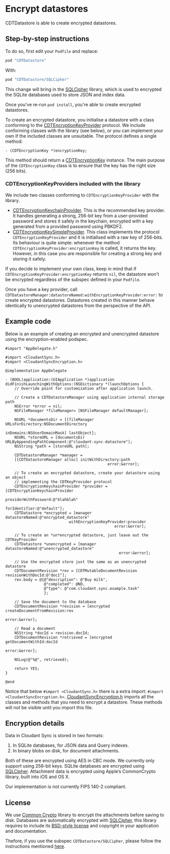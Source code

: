 # Encrypt datastores

CDTDatastore is able to create encrypted datastores. 

## Step-by-step instructions

To do so, first edit your `Podfile` and replace:

```ruby
pod "CDTDatastore"
```

With:

```ruby
pod "CDTDatastore/SQLCipher"
```

This change will bring in the [SQLCipher][sqlcipher] library, which is used
to encrypted the SQLite databases used to store JSON and index data.

Once you've re-run `pod install`, you're able to create encrypted datastores.

To create an encrypted datastore, you initialise a datastore with a class
conforming to the [CDTEncryptionKeyProvider][CDTEncryptionKeyProvider]
protocol. We include conforming classes with the library (see below), or you can
implement your own if the included classes are unsuitable. The protocol
defines a single method:

```objc
- (CDTEncryptionKey *)encryptionKey;
```

This method should return a [CDTEncryptionKey][CDTEncryptionKey] instance. The
main purpose of the `CDTEncryptionKey` class is to ensure that the key has the 
right size (256 bits).

### CDTEncryptionKeyProviders included with the library

We include two classes conforming to `CDTEncryptionKeyProvider` with the library.

* [CDTEncryptionKeychainProvider][CDTEncryptionKeychainProvider]. This is the
  recommended key provider. It handles generating a strong, 256-bit key from a 
  user-provided password and stores it safely in the keychain, encrypted with
  a key generated from a provided password using PBKDF2.
* [CDTEncryptionKeySimpleProvider][CDTEncryptionKeySimpleProvider]. This class
  implements the protocol `CDTEncryptionKeyProvider` and  it is initialised with a
  raw key of 256-bits. Its behaviour is quite simple: whenever
  the method `CDTEncryptionKeyProvider:encryptionKey` is called, it returns the
  key. However, in this case you are responsible for creating a strong key and
  storing it safely. 

If you decide to implement your own class, keep in mind that if
`CDTEncryptionKeyProvider:encryptionKey` returns `nil`, the datastore won't be
encrypted regardless of the subspec defined in your `Podfile`.

Once you have a key provider, call 
`CDTDatastoreManager:datastoreNamed:withEncryptionKeyProvider:error:` to create encrypted 
datastores. Datastores created in this manner behave identically to unencrypted
datastores from the perspective of the API.

## Example code

Below is an example of creating an encrypted and unencrypted datastore using the encryption-enabled
podspec.

```objc
#import "AppDelegate.h"

#import <CloudantSync.h>
#import <CloudantSyncEncryption.h>

@implementation AppDelegate

- (BOOL)application:(UIApplication *)application didFinishLaunchingWithOptions:(NSDictionary *)launchOptions {
    // Override point for customization after application launch.
    
    // Create a CDTDatastoreManager using application internal storage path
    NSError *error = nil;
    NSFileManager *fileManager= [NSFileManager defaultManager];
    
    NSURL *documentsDir = [[fileManager URLsForDirectory:NSDocumentDirectory
                                               inDomains:NSUserDomainMask] lastObject];
    NSURL *storeURL = [documentsDir URLByAppendingPathComponent:@"cloudant-sync-datastore"];
    NSString *path = [storeURL path];
    
    CDTDatastoreManager *manager =
    [[CDTDatastoreManager alloc] initWithDirectory:path
                                             error:&error];
    
    // To create an encrypted datastore, create your datastore using an object
    // implementing the CDTKeyProvider protocol
    CDTEncryptionKeychainProvider *provider = [CDTEncryptionKeychainProvider 
                                               providerWithPassword:@"blahblah" 
                                               forIdentifier:@"default"];
    CDTDatastore *encrypted = [manager datastoreNamed:@"encrypted_datastore"
                            withEncryptionKeyProvider:provider
                                                error:&error];
    
    // To create an *un*encrypted datastore, just leave out the CDTKeyProvider
    CDTDatastore *unencrypted = [manager datastoreNamed:@"unencrypted_datastore"
                                                  error:&error];
    
    // Use the encrypted store just the same as an unencrypted datastore
    CDTDocumentRevision *rev = [CDTMutableDocumentRevision revisionWithDocId:@"doc1"];
    rev.body = @{@"description": @"Buy milk",
                 @"completed": @NO,
                 @"type": @"com.cloudant.sync.example.task"
                 };
    
    // Save the document to the database
    CDTDocumentRevision *revision = [encrypted createDocumentFromRevision:rev
                                                                    error:&error];
    
    // Read a document
    NSString *docId = revision.docId;
    CDTDocumentRevision *retrieved = [encrypted getDocumentWithId:docId
                                                            error:&error];
    
    NSLog(@"%@", retrieved);
    
    return YES;
}

@end
```

Notice that below `#import <CloudantSync.h>` there is a extra import:
`#import <CloudantSyncEncryption.h>`.
[CloudantSyncEncryption.h][CloudantSyncEncryption.h] imports all the classes
and methods that you need to encrypt a datastore. These methods will not be
visible until you import this file.

## Encryption details

Data in Cloudant Sync is stored in two formats:

1.	In SQLite databases, for JSON data and Query indexes.
2.	In binary blobs on disk, for document attachments.

Both of these are encrypted using AES in CBC mode. We currently only support 
using 256-bit keys. SQLite databases are encrypted using [SQLCipher][sqlcipher]. 
Attachment data is encrypted using Apple’s CommonCrypto library, built into iOS 
and OS X.

Our implementation is not currently FIPS 140-2 compliant.

## License

We use [Common Crypto][Common Crypto] library to encrypt the attachments before
saving to disk. Databases are automatically encrypted with
[SQLCipher][SQLCipher], this library requires to include its
[BSD-style license][BSD-style license] and copyright in your application and
documentation.

Thefore, if you use the subspec `CDTDatastore/SQLCipher`, please follow the
instructions mentioned [here](https://www.zetetic.net/sqlcipher/open-source/).

[SQLCipher]: https://www.zetetic.net/sqlcipher/
[Common Crypto]:https://developer.apple.com/library/mac/documentation/Darwin/Reference/ManPages/man3/Common%20Crypto.3cc.html
[BSD-style license]:https://www.zetetic.net/sqlcipher/license/
[CDTEncryptionKey]: ../Classes/common/Encryption/CDTEncryptionKey.h
[CDTEncryptionKeyProvider]: ../Classes/common/Encryption/CDTEncryptionKeyProvider.h
[CDTEncryptionKeychainProvider]: ../Classes/common/Encryption/Keychain/CDTEncryptionKeychainProvider.h
[CDTEncryptionKeySimpleProvider]: ../Classes/common/Encryption/CDTEncryptionKeySimpleProvider.h
[sqlcipher]: https://www.zetetic.net/sqlcipher/
[CloudantSyncEncryption.h]: ../Classes/common/Encryption/CloudantSyncEncryption.h
